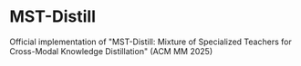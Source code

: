 # MST-Distill
Official implementation of "MST-Distill: Mixture of Specialized Teachers for Cross-Modal Knowledge Distillation" (ACM MM 2025)
